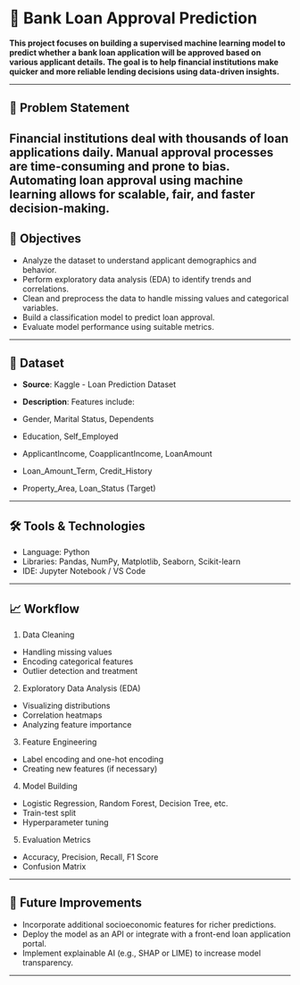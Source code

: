 # 🏦 Bank Loan Approval Prediction

**This project focuses on building a supervised machine learning model to predict whether a bank loan application will be approved based on various applicant details. The goal is to help financial institutions make quicker and more reliable lending decisions using data-driven insights.**

---

## 📌 Problem Statement

Financial institutions deal with thousands of loan applications daily. Manual approval processes are time-consuming and prone to bias. Automating loan approval using machine learning allows for scalable, fair, and faster decision-making.
---

## 🎯 Objectives

- Analyze the dataset to understand applicant demographics and behavior.
- Perform exploratory data analysis (EDA) to identify trends and correlations.
- Clean and preprocess the data to handle missing values and categorical variables.
- Build a classification model to predict loan approval.
- Evaluate model performance using suitable metrics.
---

## 📁 Dataset

- **Source**: Kaggle - Loan Prediction Dataset

- **Description**: Features include:

- Gender, Marital Status, Dependents
- Education, Self_Employed
- ApplicantIncome, CoapplicantIncome, LoanAmount
- Loan_Amount_Term, Credit_History
- Property_Area, Loan_Status (Target)

---

## 🛠️ Tools & Technologies

- Language: Python
- Libraries: Pandas, NumPy, Matplotlib, Seaborn, Scikit-learn
- IDE: Jupyter Notebook / VS Code
---


## 📈 Workflow

1. Data Cleaning
- Handling missing values
- Encoding categorical features
- Outlier detection and treatment

2. Exploratory Data Analysis (EDA)
- Visualizing distributions
- Correlation heatmaps
- Analyzing feature importance

3. Feature Engineering
- Label encoding and one-hot encoding
- Creating new features (if necessary)

4. Model Building
- Logistic Regression, Random Forest, Decision Tree, etc.
- Train-test split
- Hyperparameter tuning

5. Evaluation Metrics
- Accuracy, Precision, Recall, F1 Score
- Confusion Matrix
---


## 🚀 Future Improvements

- Incorporate additional socioeconomic features for richer predictions.
- Deploy the model as an API or integrate with a front-end loan application portal.
- Implement explainable AI (e.g., SHAP or LIME) to increase model transparency.



---
